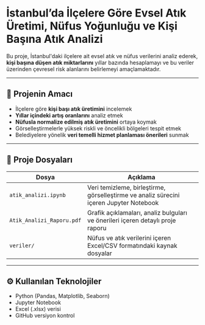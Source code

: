# İstanbul’da İlçelere Göre Evsel Atık Üretimi, Nüfus Yoğunluğu ve Kişi Başına Atık Analizi

Bu proje, İstanbul'daki ilçelere ait evsel atık ve nüfus verilerini analiz ederek, **kişi başına düşen atık miktarlarını** yıllar bazında hesaplamayı ve bu veriler üzerinden çevresel risk alanlarını belirlemeyi amaçlamaktadır.

---

## 🎯 Projenin Amacı

- İlçelere göre **kişi başı atık üretimini** incelemek  
- **Yıllar içindeki artış oranlarını** analiz etmek  
- **Nüfusla normalize edilmiş atık üretimini** ortaya koymak  
- Görselleştirmelerle yüksek riskli ve öncelikli bölgeleri tespit etmek  
- Belediyelere yönelik **veri temelli hizmet planlaması önerileri** sunmak

---

## 📁 Proje Dosyaları

| Dosya | Açıklama |
|-------|----------|
| `atik_analizi.ipynb` | Veri temizleme, birleştirme, görselleştirme ve analiz sürecini içeren Jupyter Notebook |
| `Atik_Analizi_Raporu.pdf` | Grafik açıklamaları, analiz bulguları ve önerileri içeren detaylı proje raporu |
| `veriler/` | Nüfus ve atık verilerini içeren Excel/CSV formatındaki kaynak dosyalar |

---

## ⚙️ Kullanılan Teknolojiler

- Python (Pandas, Matplotlib, Seaborn)
- Jupyter Notebook
- Excel (.xlsx) verisi
- GitHub versiyon kontrol
